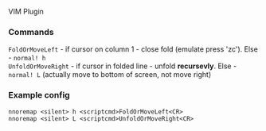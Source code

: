 VIM Plugin

### Commands
`FoldOrMoveLeft` - if cursor on column 1 - close fold (emulate press 'zc'). Else - `normal! h`  
`UnfoldOrMoveRight` - if cursor in folded line - unfold **recursevly**. Else - `normal! L` (actually move to bottom of screen, not move right)

### Example config
```
nnoremap <silent> h <scriptcmd>FoldOrMoveLeft<CR>
nnoremap <silent> L <scriptcmd>UnfoldOrMoveRight<CR>
```
